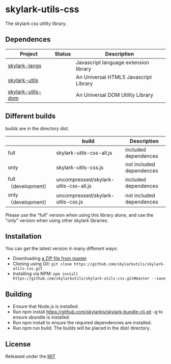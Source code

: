 # skylark-utils-css
The skylark css utility library.

## Dependences

| Project                                                      | Status | Description                           |
| ------------------------------------------------------------ | ------ | ------------------------------------- |
| [skylark-langx](https://github.com/skylarklangx/skylark-langx) |        | Javascript language extension library |
| [skylark-utils](https://github.com/skylarkutils/skylark-utils) |        | An Universal HTML5 Javascript Library |
| [skylark-utils-dom](https://github.com/skylarkutils/skylark-utils-dom) |        | An Universal DOM Utility Library      |

## Different builds

builds are in the directory dist.

|                      | build                                 | Description              |
| -------------------- | ------------------------------------- | ------------------------ |
| full                 | skylark-utils-css-all.js              | included dependences     |
| only                 | skylark-utils-css.js                  | not included dependences |
| full （development） | uncompressed/skylark-utils-css-all.js | included dependences     |
| only （development） | uncompressed/skylark-utils-css.js     | not included dependences |

Please use the "full" version when using this library alone, and use the "only" version when using other skylark libraries.

## Installation

You can get the latest version in many different ways:

- Downloading [a ZIP file from master](https://github.com/skylarkutils/skylark-utils-css/archive/master.zip)
- Cloning using Git: `git clone https://github.com/skylarkutils/skylark-utils-css.git`
- Installing via NPM: `npm install https://github.com/skylarkutils/skylark-utils-css.git#master --save`

## Building 

- Ensure that Node.js is installed.
- Run npm install https://github.com/skylarkjs/skylark-bundle-cli.git -g to ensure sbundle is installed.
- Run npm install to ensure the required dependencies are installed.
- Run npm run build. The builds will be placed in the dist/ directory.

## License

Released under the [MIT](http://opensource.org/licenses/MIT)